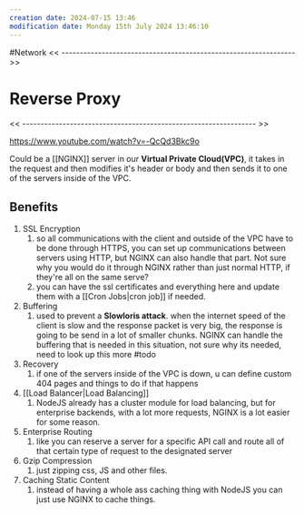 ```yaml
---
creation date: 2024-07-15 13:46
modification date: Monday 15th July 2024 13:46:10
---
```

#Network
<< ---------------------------------------------------------------- >>

# Reverse Proxy

<< ---------------------------------------------------------------- >>

https://www.youtube.com/watch?v=-QcQd3Bkc9o

Could be a [[NGINX]] server in our **Virtual Private Cloud(VPC)**, it takes in the request and then modifies it's header or body and then sends it to one of the servers inside of the VPC.

## Benefits
1. SSL Encryption
	1. so all communications with the client and outside of the VPC have to be done through HTTPS, you can set up communications between servers using HTTP, but NGINX can also handle that part. Not sure why you would do it through NGINX rather than just normal HTTP, if they're all on the same serve?
	2. you can have the ssl certificates and everything here and update them with a [[Cron Jobs|cron job]] if needed. 
2. Buffering
	1. used to prevent a **Slowloris attack**. when the internet speed of the client is slow and the response packet is very big, the response is going to be send in a lot of smaller chunks. NGINX can handle the buffering that is needed in this situation, not sure why its needed, need to look up this more #todo
3. Recovery
	1. if one of the servers inside of the VPC is down, u can define custom 404 pages and things to do if that happens
4. [[Load Balancer|Load Balancing]]
	1. NodeJS already has a cluster module for load balancing, but for enterprise backends, with a lot more requests, NGINX is a lot easier for some reason. 
5. Enterprise Routing
	1. like you can reserve a server for a specific API call and route all of that certain type of request to the designated server
6. Gzip Compression
	1. just zipping css, JS and other files. 
7. Caching Static Content
	1. instead of having a whole ass caching thing with NodeJS you can just use NGINX to cache things.